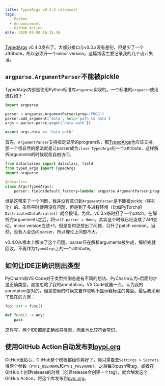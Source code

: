 ```yaml
---
title: TypedArgs v0.4.0 released!
tags:
  - Python
  - Announcement
  - GitHub Action
date: 2020-08-08 16:15:46
---
```



[TypedArgs] v0.4.0发布了。大部分接口与v0.3.x没有差别，但是少了一个attribute，所以必须升一个minor version。这篇博客主要记录我的几个设计失误。

## `argparse.ArgumentParser`不能被pickle

TypedArgs内部是使用Python标准库`argparse`实现的。一个标准的`argparse`使用流程如下：

```python
import argparse

parser = argparse.ArgumentParser(prog='PROG')
parser.add_argument('data', help='path to data')
args = parser.parse_args(['data-path'])

assert args.data == 'data-path'
```

首先，`ArgumentParser`支持指定显示的program名，那[TypedArgs]也应该支持。那一个很自然的想法就是让parser成为`class TypedArgs`的一个attribute，这样解析arguments的时候就能自由访问。

```python
from dataclasses import dataclass, field
from typed_args import TypedArgs
import argparse

@dataclass
class Args(TypedArgs):
    parser: field(default_factory=lambda: argparse.ArgumentParser(prog='PROG'))
```

但是这带来了一个问题，我并没有意识到`ArgumentParser`是不能被pickle（序列化）的。虽然平时使用没有问题，但是到了多进程环境（比如PyTorch的`DistributedDataParallel`）就会报错。为此。v0.3.x临时打了一个patch，在解析完arguements之后，将`self.parser = None`。其实这个时候已经造成了API变动，minor version应该+1，但是当时思想出了问题，只升了patch version。当然，没有人会访问parser，所以理论上问题不大。

v0.4.0从根本上解决了这个问题，parser只在解析arguments被生成，解析完就回收，不再作为`TypedArgs`上的一个attribute。

## 如何让IDE正确识别出类型

PyCharm和VS Code对于类型推倒总是有不同的想法。PyCharm认为`=`后面的才是正确类型，直接忽略了我的annotation。VS Code就蠢一点，认为我的annotation是对的，但是使用的时候又自作聪明不显示我标注的类型。最后我采用了现在的方案：

```python
foo: str = func()

def func() -> Any:
    pass
```

这样写，两个IDE都能正确推导类型，而且也比较符合常识。

## 使用GitHub Action自动发布到[pypi.org]

GitHub很贴心，GitHub整个模板都给你弄好了，你只需要去`Settings > Secrets`填两个参数（`PYPI_USERNAME`和`PYPI_PASSWORD`）。之后每次push带tag，或者在GitHub上创建release的时候（创建release会创建一个tag），就会触发这个GitHub Action，将这个库发布到[pypi.org]。


[TypedArgs]: https://github.com/SunDoge/typed-args
[pypi.org]: https://pypi.org/